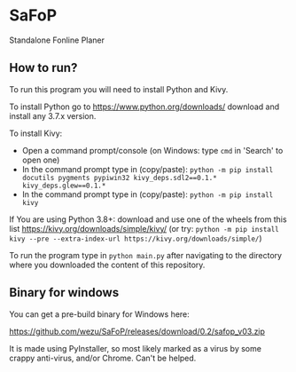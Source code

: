 # SaFoP
Standalone Fonline Planer

## How to run?
To run this program you will need to install Python and Kivy.

To install Python go to https://www.python.org/downloads/ download and install any 3.7.x version.

To install Kivy:
- Open a command prompt/console (on Windows: type `cmd` in 'Search' to open one)
- In the command prompt type in (copy/paste):
 `python -m pip install docutils pygments pypiwin32 kivy_deps.sdl2==0.1.* kivy_deps.glew==0.1.*`
- In the command prompt type in (copy/paste): `python -m pip install kivy`

If You are using Python 3.8+: download and use one of the wheels from this list https://kivy.org/downloads/simple/kivy/ (or try: `python -m pip install kivy --pre --extra-index-url https://kivy.org/downloads/simple/`)

To run the program type in `python main.py` after navigating to the directory where you downloaded the content of this repository.

## Binary for windows
You can get a pre-build binary for Windows here:

https://github.com/wezu/SaFoP/releases/download/0.2/safop_v03.zip

It is made using PyInstaller, so most likely marked as a virus by some crappy anti-virus, and/or Chrome. Can't be helped.

